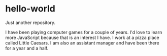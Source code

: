 # hello-world
Just another repository.

I have been playing computer games for a couple of years.
I'd love to learn more JavaScript because that is an interest I have.
I work at a pizza place called Little Caesars.
I am also an assistant manager and have been there for a year and a half.

